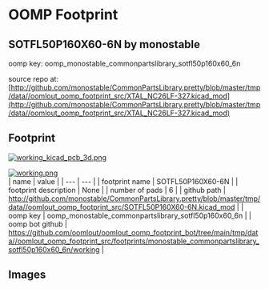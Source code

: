 # OOMP Footprint  
## SOTFL50P160X60-6N  by monostable  
  
oomp key: oomp_monostable_commonpartslibrary_sotfl50p160x60_6n  
  
source repo at: [http://github.com/monostable/CommonPartsLibrary.pretty/blob/master/tmp/data//oomlout_oomp_footprint_src/XTAL_NC26LF-327.kicad_mod](http://github.com/monostable/CommonPartsLibrary.pretty/blob/master/tmp/data//oomlout_oomp_footprint_src/XTAL_NC26LF-327.kicad_mod)  
## Footprint  
  
[![working_kicad_pcb_3d.png](working_kicad_pcb_3d_600.png)](working_kicad_pcb_3d.png)  
  
[![working.png](working_600.png)](working.png)  
| name | value | 
| --- | --- | 
| footprint name | SOTFL50P160X60-6N | 
| footprint description | None | 
| number of pads | 6 | 
| github path | http://github.com/monostable/CommonPartsLibrary.pretty/blob/master/tmp/data//oomlout_oomp_footprint_src/SOTFL50P160X60-6N.kicad_mod | 
| oomp key | oomp_monostable_commonpartslibrary_sotfl50p160x60_6n | 
| oomp bot github | https://github.com/oomlout/oomlout_oomp_footprint_bot/tree/main/tmp/data//oomlout_oomp_footprint_src/footprints/monostable_commonpartslibrary_sotfl50p160x60_6n/working | 
## Images  
